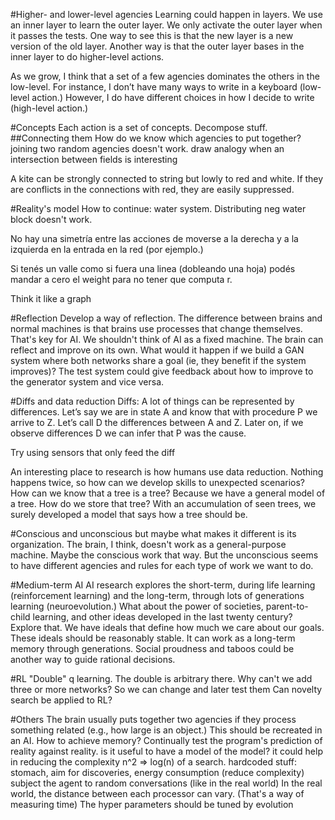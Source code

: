 #Higher- and lower-level agencies
Learning could happen in layers. We use an inner layer to learn the outer layer. We only activate the outer layer when it passes the tests. One way to see this is that the new layer is a new version of the old layer. Another way is that the outer layer bases in the inner layer to do higher-level actions.

As we grow, I think that a set of a few agencies dominates the others in the low-level. For instance, I don’t have many ways to write in a keyboard (low-level action.) However, I do have different choices in how I decide to write (high-level action.)

#Concepts
Each action is a set of concepts. Decompose stuff.
##Connecting them
How do we know which agencies to put together? joining two random agencies doesn't work. draw analogy when an intersection between fields is interesting

A kite can be strongly connected to string but lowly to red and white. If they are conflicts in the connections with red, they are easily suppressed.

#Reality's model
How to continue: water system. Distributing neg water block doesn't work.

No hay una simetría entre las acciones de moverse a la derecha y a la izquierda en la entrada en la red (por ejemplo.)

Si tenés un valle como si fuera una linea (dobleando una hoja) podés mandar a cero el weight para no tener que computa
r.

Think it like a graph

#Reflection
Develop a way of reflection.
The difference between brains and normal machines is that brains use processes that change themselves. That's key for AI. We shouldn't think of AI as a fixed machine. The brain can reflect and improve on its own.
What would it happen if we build a GAN system where both networks share a goal (ie, they benefit if the system improves)? The test system could give feedback about how to improve to the generator system and vice versa.

#Diffs and data reduction
Diffs: A lot of things can be represented by differences. Let’s say we are in state A and know that with procedure P we arrive to Z. Let’s call D the differences between A and Z. Later on, if we observe differences D we can infer that P was the cause.

Try using sensors that only feed the diff

An interesting place to research is how humans use data reduction. Nothing happens twice, so how can we develop skills to unexpected scenarios? How can we know that a tree is a tree? Because we have a general model of a tree. How do we store that tree? With an accumulation of seen trees, we surely developed a model that says how a tree should be.

#Conscious and unconscious
but maybe what makes it different is its organization. The brain, I think, doesn't work as a general-purpose machine. Maybe the conscious work that way. But the unconscious seems to have different agencies and rules for each type of work we want to do.

#Medium-term AI
AI research explores the short-term, during life learning (reinforcement learning) and the long-term, through lots of generations learning (neuroevolution.) What about the power of societies, parent-to-child learning, and other ideas developed in the last twenty century? Explore that.
We have ideals that define how much we care about our goals. These ideals should be reasonably stable. It can work as a long-term memory through generations. Social proudness and taboos could be another way to guide rational decisions.

#RL
"Double" q learning. The double is arbitrary there. Why can't we add three or more networks? So we can change and later test them
Can novelty search be applied to RL?

#Others
The brain usually puts together two agencies if they process something related (e.g., how large is an object.) This should be recreated in an AI.
How to achieve memory?
Continually test the program's prediction of reality against reality.
is it useful to have a model of the model? it could help in reducing the complexity n^2 => log(n) of a search.
hardcoded stuff: stomach, aim for discoveries, energy consumption (reduce complexity)
subject the agent to random conversations (like in the real world)
In the real world, the distance between each processor can vary. (That's a way of measuring time)
The hyper parameters should be tuned by evolution
